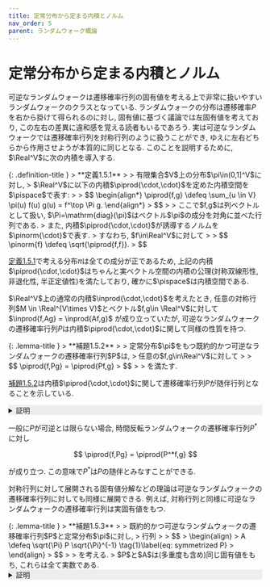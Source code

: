 ```yaml
---
title: 定常分布から定まる内積とノルム
nav_order: 5
parent: ランダムウォーク概論
---
```

# 定常分布から定まる内積とノルム

可逆なランダムウォークは遷移確率行列の固有値を考える上で非常に扱いやすいランダムウォークのクラスとなっている. ランダムウォークの分布は遷移確率$P$を右から掛けて得られるのに対し, 固有値に基づく議論では左固有値を考えており, この左右の差異に違和感を覚える読者もいるであろう. 実は可逆なランダムウォークでは遷移確率行列を対称行列のように扱うことができ, ゆえに左右どちらから作用させようが本質的に同じとなる. このことを説明するために, $\Real^V$に次の内積を導入する.

<div id="def:naiseki" markdown="1">
{: .definition-title }
> **定義1.5.1**
>
> 有限集合$V$上の分布$\pi\in(0,1]^V$に対し,
> $\Real^V$に以下の内積$\piprod{\cdot,\cdot}$を定めた内積空間を$\pispace$で表す:
>
> $$
 \begin{align*}
  \piprod{f,g} \defeq \sum_{u \in V} \pi(u) f(u) g(u)
  = f^\top \Pi g.
 \end{align*}
> $$ 
>
> ここで$f,g$は列ベクトルとして扱い, $\Pi=\mathrm{diag}(\pi)$はベクトル$\pi$の成分を対角に並べた行列である.
> また, 内積$\piprod{\cdot,\cdot}$が誘導するノルムを$\pinorm{\cdot}$で表す.
> すなわち, $f\in\Real^V$に対して
>
> $$
  \pinorm{f} \defeq \sqrt{\piprod{f,f}}.
> $$
</div>

[定義1.5.1](#def:naiseki)で考える分布$\pi$は全ての成分が正であるため,
上記の内積$\piprod{\cdot,\cdot}$はちゃんと実ベクトル空間の内積の公理(対称双線形性, 非退化性, 半正定値性)を満たしており,
確かに$\pispace$は内積空間である.

$\Real^V$上の通常の内積$\inprod{\cdot,\cdot}$を考えたとき, 任意の対称行列$M \in \Real^{V\times V}$とベクトル$f,g\in \Real^V$に対して $\inprod{f,Ag} = \inprod{Af,g}$
が成り立っていたが,
可逆なランダムウォークの遷移確率行列$P$は内積$\piprod{\cdot,\cdot}$に関して同様の性質を持つ.

<div id="lemma:reversible_adjoint" markdown="1">
{: .lemma-title }
> **補題1.5.2**
>
> 定常分布$\pi$をもつ既約的かつ可逆なランダムウォークの遷移確率行列$P$は,
> 任意の$f,g\in\Real^V$に対して
>
> $$
  \piprod{f,Pg} = \piprod{Pf,g}
> $$
>
> を満たす.

[補題1.5.2](#lemma:reversible_adjoint)は内積$\piprod{\cdot,\cdot}$に関して遷移確率行列$P$が随伴行列となることを示している.

<details markdown="1" style="background-color: #eee;">
<summary style="display: list-item">証明</summary>
  
  定常分布$\pi$を対角成分に並べた対角行列$\Pi$を考えると

  $$
  \begin{align*}
    \piprod{f,Pg} & = f^\top \Pi P g                                              \\
          & = f^\top (\Pi P)^\top g &  & \text{$\because$可逆性より$\Pi P$は対称} \\
          & = (Pf)^\top \Pi g       &  & \text{$\because\Pi^\top = \Pi$}  \\
          & = \piprod{Pf,g}.
  \end{align*}
  $$

</details>

一般に$P$が可逆とは限らない場合, 時間反転ランダムウォークの遷移確率行列$P^*$に対し

$$ \piprod{f,Pg} = \piprod{P^*f,g} $$

が成り立つ. この意味で$P^*$は$P$の随伴とみなすことができる.

対称行列に対して展開される固有値分解などの理論は可逆なランダムウォークの遷移確率行列に対しても同様に展開できる.
例えば, 対称行列と同様に可逆なランダムウォークの遷移確率行列は実固有値をもつ.

<div id="lemma:reversible_real_eigenvalue" markdown="1">
{: .lemma-title }
> **補題1.5.3**
>
> 既約的かつ可逆なランダムウォークの遷移確率行列$P$と定常分布$\pi$に対し,
> 行列
>
> $$
> \begin{align}
>     A \defeq \sqrt{\Pi} P \sqrt{\Pi}^{-1} \tag{1}\label{eq: symmetrized P}
> \end{align}
> $$
>
> を考える.
> $P$と$A$は(多重度も含め)同じ固有値をもち, これらは全て実数である.

<details markdown="1" style="background-color: #eee;">
<summary style="display: list-item">証明</summary>

行列$A$は対称である.
実際,
$$
\begin{align*}
  A^\top & = \sqrt{\Pi}^{-1} P^{\top} \sqrt{\Pi}                            &  & \text{$\because\sqrt{\Pi},\sqrt{\Pi}^{-1}$は対称} \\
     & = \sqrt{\Pi} \cdot \Pi^{-1} P^{\top} \Pi \cdot \sqrt{\Pi}^{-1}                                                         \\
     & = \sqrt{\Pi} \cdot \Pi^{-1} (\Pi P)^{\top} \cdot \sqrt{\Pi}^{-1}                                                       \\
     & = \sqrt{\Pi} \cdot \Pi^{-1} \Pi P \cdot \sqrt{\Pi}^{-1}          &  & \text{$\because$可逆性より$\Pi P$は対称}                 \\
     & = A.
\end{align*}
$$

$A$は対称なので全ての固有値は実数である.

$A$と$P$は相似なので多重度も含めて同じ固有値をもつ. 実際,
$A$の固有値$\lambda$に対する固有ベクトルを$x$とし, ベクトル$y\defeq \sqrt{\Pi}^{-1}x$を考える.
固有ベクトルの式

$$
\begin{align*}
  A x = (\sqrt{\Pi} P \sqrt{\Pi}^{-1})x =  \lambda x
\end{align*}
$$

の両辺に左から$\sqrt{\Pi}^{-1}$を掛けると

$$
\begin{align*}
  P y = \lambda y
\end{align*}
$$

を得る.
すなわち, $P$と$A$は同じ固有値を持つ.
特に, $P$の固有値も全て実数である.
